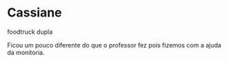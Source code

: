 # Cassiane
foodtruck dupla

Ficou um pouco diferente do que o professor fez pois fizemos com a ajuda da monitoria.
